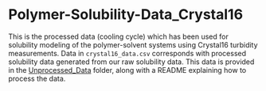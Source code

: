 # Polymer-Solubility-Data_Crystal16
This is the processed data (cooling cycle) which has been used for solubility modeling of the polymer-solvent systems using Crystal16 turbidity measurements. Data in `crystal16_data.csv` corresponds with processed solubility data generated from our raw solubility data. This data is provided in the [Unprocessed_Data](./Unprocessed_Data/) folder, along with a README explaining how to process the data.